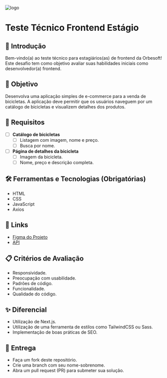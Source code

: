 ![logo](https://github.com/user-attachments/assets/126c245e-5923-4ea5-854a-6fd80aa28cfa)

# Teste Técnico Frontend Estágio

## 👋 Introdução
Bem-vindo(a) ao teste técnico para estagiários(as) de frontend da Orbesoft! Este desafio tem como objetivo avaliar suas habilidades iniciais como desenvolvedor(a) frontend.

## 🎯 Objetivo
Desenvolva uma aplicação simples de e-commerce para a venda de bicicletas. A aplicação deve permitir que os usuários naveguem por um catálogo de bicicletas e visualizem detalhes dos produtos.

## 📌 Requisitos
- [ ] **Catálogo de bicicletas**
  - [ ] Listagem com imagem, nome e preço.
  - [ ] Busca por nome.

- [ ] **Página de detalhes da bicicleta**
  - [ ] Imagem da bicicleta.
  - [ ] Nome, preço e descrição completa.

## 🛠️ Ferramentas e Tecnologias (Obrigatórias)
- HTML
- CSS
- JavaScript
- Axios

## 🔗 Links
- [Figma do Projeto](https://www.figma.com/design/TZXjpooM467GLW7UXpvf47/E-commerce---Bike?node-id=1-131)  
- [API](https://www.postman.com/orbesoft-team/workspace/teste-frontend-jnior/overview)

## 📋 Critérios de Avaliação
- Responsividade.
- Preocupação com usabilidade.
- Padrões de código.
- Funcionalidade.
- Qualidade do código.

## ✨ Diferencial
- Utilização de Next.js.
- Utilização de uma ferramenta de estilos como TailwindCSS ou Sass.
- Implementação de boas práticas de SEO.

## 📅 Entrega
- Faça um fork deste repositório.
- Crie uma branch com seu nome-sobrenome.
- Abra um pull request (PR) para submeter sua solução.
